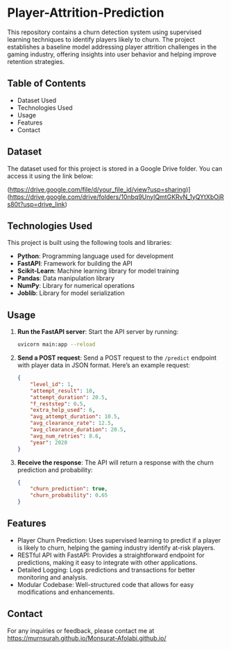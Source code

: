 # Player-Attrition-Prediction
This repository contains a churn detection system using supervised learning techniques to identify players likely to churn. The project establishes a baseline model addressing player attrition challenges in the gaming industry, offering insights into user behavior and helping improve retention strategies.

## Table of Contents
- Dataset Used
- Technologies Used
- Usage
- Features
- Contact

## Dataset

The dataset used for this project is stored in a Google Drive folder. You can access it using the link below:

(https://drive.google.com/file/d/your_file_id/view?usp=sharing)](https://drive.google.com/drive/folders/10nbq9UnylQmtGKRvN_1yQYtXbOjRs80t?usp=drive_link)




## Technologies Used

This project is built using the following tools and libraries:

- **Python**: Programming language used for development
- **FastAPI**: Framework for building the API
- **Scikit-Learn**: Machine learning library for model training
- **Pandas**: Data manipulation library
- **NumPy**: Library for numerical operations
- **Joblib**: Library for model serialization


## Usage

1. **Run the FastAPI server**: Start the API server by running:
   ```bash
   uvicorn main:app --reload
2. **Send a POST request**: Send a POST request to the `/predict` endpoint with player data in JSON format. Here’s an example request:

   ```json
   {
       "level_id": 1,
       "attempt_result": 10,
       "attempt_duration": 20.5,
       "f_reststep": 0.5,
       "extra_help_used": 6,
       "avg_attempt_duration": 10.5,
       "avg_clearance_rate": 12.5,
       "avg_clearance_duration": 20.5,
       "avg_num_retries": 8.6,
       "year": 2020
   }

3. **Receive the response**: The API will return a response with the churn prediction and probability:

   ```json
   {
       "churn_prediction": true,
       "churn_probability": 0.65
   }


## Features
- Player Churn Prediction: Uses supervised learning to predict if a player is likely to churn, helping the gaming industry identify at-risk players.
- RESTful API with FastAPI: Provides a straightforward endpoint for predictions, making it easy to integrate with other applications.
- Detailed Logging: Logs predictions and transactions for better monitoring and analysis.
- Modular Codebase: Well-structured code that allows for easy modifications and enhancements.


## Contact
For any inquiries or feedback, please contact me at https://murnsurah.github.io/Monsurat-Afolabi.github.io/
